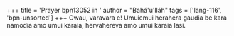 +++
title = 'Prayer bpn13052 in '
author = "Bahá'u'lláh"
tags = ['lang-116', 'bpn-unsorted']
+++
Gwau, varavara e! Umuiemui herahera gaudia be kara namodia amo umui karaia, hervahereva amo umui karaia lasi.
